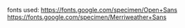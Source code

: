 fonts used: 
https://fonts.google.com/specimen/Open+Sans 
https://fonts.google.com/specimen/Merriweather+Sans
